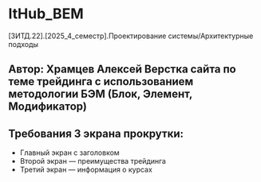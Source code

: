 # ItHub_BEM
[3ИТД.22].[2025_4_семестр].Проектирование системы/Архитектурные подходы

## Автор: Храмцев Алексей Верстка сайта по теме трейдинга с использованием методологии БЭМ (Блок, Элемент, Модификатор)

## Требования 3 экрана прокрутки:
- Главный экран с заголовком
- Второй экран — преимущества трейдинга
- Третий экран — информация о курсах
